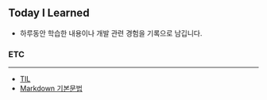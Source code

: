## Today I Learned
- 하루동안 학습한 내용이나 개발 관련 경험을 기록으로 남깁니다.

### ETC

--- 
 - [TIL](https://github.com/ymg4798/ETC/TIL/til.md)
 - [Markdown 기본문법](https://github.com/ymg4798/ETC/TIL/markdown.md)